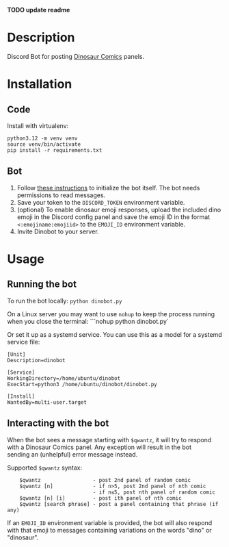 **TODO update readme**

# Description

Discord Bot for posting [Dinosaur Comics](https://www.qwantz.com/) panels. 

# Installation

## Code

Install with virtualenv:
```
python3.12 -m venv venv
source venv/bin/activate
pip install -r requirements.txt
```

## Bot

1. Follow [these instructions](https://discordpy.readthedocs.io/en/stable/discord.html) to initialize the bot itself. The bot needs permissions to read messages.
2. Save your token to the `DISCORD_TOKEN` environment variable.
3. (optional) To enable dinosaur emoji responses, upload the included dino emoji in the Discord config panel and save the emoji ID in the format `<:emojiname:emojiid>` to the `EMOJI_ID` environment variable.
4. Invite Dinobot to your server.

# Usage

## Running the bot

To run the bot locally:
```python dinobot.py```

On a Linux server you may want to use `nohup` to keep the process running when you close the terminal:
```nohup python dinobot.py`

Or set it up as a systemd service. You can use this as a model for a systemd service file:
```
[Unit]
Description=dinobot

[Service]
WorkingDirectory=/home/ubuntu/dinobot
ExecStart=python3 /home/ubuntu/dinobot/dinobot.py

[Install]
WantedBy=multi-user.target
```

## Interacting with the bot

When the bot sees a message starting with `$qwantz`, it will try to respond with a Dinosaur Comics panel. Any exception will result in the bot sending an (unhelpful) error message instead.

Supported `$qwantz` syntax:
```
    $qwantz 				- post 2nd panel of random comic
    $qwantz [n]				- if n>5, post 2nd panel of nth comic
                            - if n≤5, post nth panel of random comic
    $qwantz [n] [i]			- post ith panel of nth comic
    $qwantz [search phrase] - post a panel containing that phrase (if any)
```

If an `EMOJI_ID` environment variable is provided, the bot will also respond with that emoji to messages containing variations on the words "dino" or "dinosaur".
